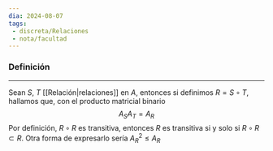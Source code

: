 ```yaml
---
dia: 2024-08-07
tags: 
 - discreta/Relaciones
 - nota/facultad
---
```

### Definición
---
Sean $S$, $T$ [[Relación|relaciones]] en $A$, entonces si definimos $R = S \circ T$, hallamos que, con el producto matricial binario $$ A_S A_T = A_R $$
Por definición, $R \circ R$ es transitiva, entonces $R$ es transitiva si y solo si $R \circ R \subset R$. Otra forma de expresarlo sería $A_R^2 \le A_R$